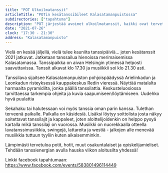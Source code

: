 ```yaml
---
title: "POT Ulkoilmatanssit"
articleTitle: "POTin kesätanssibileet Kalasatamanpuistossa"
subdirectories: ["tapahtuma"]
description: "POT järjestää avoimet ulkoilmatanssit, kaikki ovat tervetulleita."
date: "2021-07-26"
clock: "17:30 - 21:30"
address: "Kalasatamanpuisto"
---
```


Vielä on kesää jäljellä, vielä tulee kauniita tanssipäiviä... joten kesätanssit 2021 jatkuvat. Jatketaan tanssailua hienoissa merimaisemissa Kalasatamassa. Tanssipaikka on aivan Helsingin ytimessä helposti saavuttavissa. Tanssit alkavat klo 17.30 ja musiikkii soi klo 21.30 asti.

Tanssilava sijaitsee Kalasatamanpuiston pohjoispäädyssä Arielinkadun ja Leonkadun risteyksessä kauppakeskus Redin vieressä. Näyttää matalalta harmaalta pyramidilta, jonka päällä tanssilattia. Keskusteluosiossa tarvittaessa tarkempia ohjeita ja kuvia saapumiseen/löytämiseen. Uudehko hyvä puulattia

Sekahaku tai halutessaan voi myös tanssia oman parin kanssa. Tulethan terveenä paikalle. Paikalla on käsidesiä. Lisäksi löytyy soittolista josta näkyy soitettavat tanssilajit ja kappaleet, joten aloittelijoidenkin on helppo pysyä kartalla mikä tanssilaji on vuorossa. Musiikki on nuorekkaalla otteella lavatanssimusiikkia, swingejä, lattareita ja westiä - jalkojen alle menevää musiikkia tuttuun tyyliin kuten aikaisemminkin.

Lämpimästi tervetuloa potit, hotit, muut osakuntalaiset ja opiskelijamieliset. Tehdään tanssienergian avulla hauska viikon aloitusilta yhdessä!

Linkki facebook tapahtumaan: https://www.facebook.com/events/583801496114449
